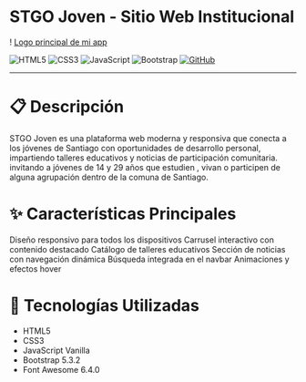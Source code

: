 #  STGO Joven - Sitio Web Institucional

! [Logo principal de mi app](img/logoPrincipal.png)


![HTML5](https://img.shields.io/badge/HTML5-E34F26?style=for-the-badge&logo=html5&logoColor=white)
![CSS3](https://img.shields.io/badge/CSS3-1572B6?style=for-the-badge&logo=css3&logoColor=white)
![JavaScript](https://img.shields.io/badge/JavaScript-F7DF1E?style=for-the-badge&logo=javascript&logoColor=black) ![Bootstrap](https://img.shields.io/badge/Bootstrap-7952B3?style=for-the-badge&logo=bootstrap&logoColor=white) [![GitHub](https://img.shields.io/badge/GitHub-Jonaaxsic-121011?style=for-the-badge&logo=github&logoColor=white)](https://github.com/Jonaaxsic)

---
# 📋 Descripción

STGO Joven es una plataforma web moderna y responsiva que conecta a los jóvenes de Santiago con oportunidades de desarrollo personal, impartiendo 
talleres educativos y noticias de participación comunitaria. invitando a jóvenes de 14 y 29 años que estudien , vivan o participen de alguna agrupación dentro de la comuna de Santiago.

# ✨ Características Principales

Diseño responsivo para todos los dispositivos
Carrusel interactivo con contenido destacado
Catálogo de talleres educativos
Sección de noticias con navegación dinámica
Búsqueda integrada en el navbar
Animaciones y efectos hover

# 🚀 Tecnologías Utilizadas

* HTML5
* CSS3
* JavaScript Vanilla
* Bootstrap 5.3.2
* Font Awesome 6.4.0

